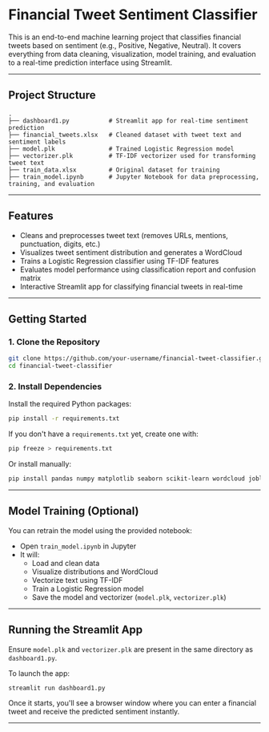 # Financial Tweet Sentiment Classifier

This is an end-to-end machine learning project that classifies financial tweets based on sentiment (e.g., Positive, Negative, Neutral). It covers everything from data cleaning, visualization, model training, and evaluation to a real-time prediction interface using Streamlit.

---

## Project Structure

```
.
├── dashboard1.py           # Streamlit app for real-time sentiment prediction
├── financial_tweets.xlsx   # Cleaned dataset with tweet text and sentiment labels
├── model.plk               # Trained Logistic Regression model
├── vectorizer.plk          # TF-IDF vectorizer used for transforming tweet text
├── train_data.xlsx         # Original dataset for training
├── train_model.ipynb       # Jupyter Notebook for data preprocessing, training, and evaluation
```

---

## Features

- Cleans and preprocesses tweet text (removes URLs, mentions, punctuation, digits, etc.)
- Visualizes tweet sentiment distribution and generates a WordCloud
- Trains a Logistic Regression classifier using TF-IDF features
- Evaluates model performance using classification report and confusion matrix
- Interactive Streamlit app for classifying financial tweets in real-time

---

## Getting Started

### 1. Clone the Repository

```bash
git clone https://github.com/your-username/financial-tweet-classifier.git
cd financial-tweet-classifier
```

### 2. Install Dependencies

Install the required Python packages:

```bash
pip install -r requirements.txt
```

If you don't have a `requirements.txt` yet, create one with:

```bash
pip freeze > requirements.txt
```

Or install manually:

```bash
pip install pandas numpy matplotlib seaborn scikit-learn wordcloud joblib streamlit
```

---

## Model Training (Optional)

You can retrain the model using the provided notebook:

- Open `train_model.ipynb` in Jupyter
- It will:
  - Load and clean data
  - Visualize distributions and WordCloud
  - Vectorize text using TF-IDF
  - Train a Logistic Regression model
  - Save the model and vectorizer (`model.plk`, `vectorizer.plk`)

---

## Running the Streamlit App

Ensure `model.plk` and `vectorizer.plk` are present in the same directory as `dashboard1.py`.

To launch the app:

```bash
streamlit run dashboard1.py
```

Once it starts, you'll see a browser window where you can enter a financial tweet and receive the predicted sentiment instantly.

---

